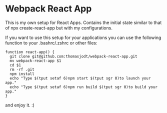 # Webpack React App
This is my own setup for React Apps.
Contains the initial state similar to that of npx create-react-app but with my configurations.

If you want to use this setup for your applications you can use the following function to your .bashrc/.zshrc or other files:

```shell
function react-app() {
  git clone git@github.com:thomasjodt/webpack-react-app.git
  mv webpack-react-app $1
  cd $1
  rm -rf .git
  npm install
  echo "Type $(tput setaf 6)npm start $(tput sgr 0)to launch your app."
  echo "Type $(tput setaf 6)npm run build $(tput sgr 0)to build your app."
}
```

and enjoy it. :)
